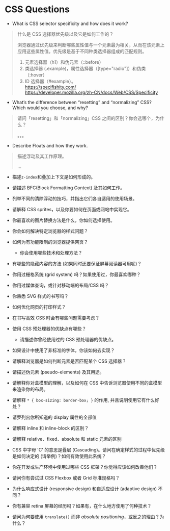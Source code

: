 # CSS Questions

* What is CSS selector specificity and how does it work?

> 什么是 CSS 选择器优先级以及它是如何工作的？
>
> 浏览器通过优先级来判断哪些属性值与一个元素最为相关，从而在该元素上应用这些属性值。优先级是基于不同种类选择器组成的匹配规则。  
> 1. 元素选择器（h1）和伪元素（::before）  
> 2. 类选择器 (.example)，属性选择器（[type="radio"]）和伪类（:hover）  
> 3. ID 选择器（#example）。  
> https://specifishity.com/  
> https://developer.mozilla.org/zh-CN/docs/Web/CSS/Specificity

* What’s the difference between “resetting” and “normalizing” CSS? Which would you choose, and why?

> 请问「resetting」和「normalizing」CSS 之间的区别？你会选哪个，为什么？
> 
> 。。。

* Describe Floats and how they work.

> 描述浮动及其工作原理。
> 
>
> ...

* 描述`z-index`和叠加上下文是如何形成的。


* 请描述 BFC(Block Formatting Context) 及其如何工作。

* 列举不同的清除浮动的技巧，并指出它们各自适用的使用场景。

* 请解释 CSS sprites，以及你要如何在页面或网站中实现它。

* 你最喜欢的图片替换方法是什么，你如何选择使用。

* 你会如何解决特定浏览器的样式问题？

* 如何为有功能限制的浏览器提供网页？
  * 你会使用哪些技术和处理方法？

* 有哪些的隐藏内容的方法 (如果同时还要保证屏幕阅读器可用呢)？

* 你用过栅格系统 (grid system) 吗？如果使用过，你最喜欢哪种？

* 你用过媒体查询，或针对移动端的布局/CSS 吗？

* 你熟悉 SVG 样式的书写吗？

* 如何优化网页的打印样式？

* 在书写高效 CSS 时会有哪些问题需要考虑？

* 使用 CSS 预处理器的优缺点有哪些？
  * 请描述你曾经使用过的 CSS 预处理器的优缺点。

* 如果设计中使用了非标准的字体，你该如何去实现？

* 请解释浏览器是如何判断元素是否匹配某个 CSS 选择器？

* 请描述伪元素 (pseudo-elements) 及其用途。

* 请解释你对盒模型的理解，以及如何在 CSS 中告诉浏览器使用不同的盒模型来渲染你的布局。

* 请解释 ```* { box-sizing: border-box; }``` 的作用, 并且说明使用它有什么好处？

* 请罗列出你所知道的 display 属性的全部值

* 请解释 inline 和 inline-block 的区别？

* 请解释 relative、fixed、absolute 和 static 元素的区别

* CSS 中字母 'C' 的意思是叠层 (Cascading)。请问在确定样式的过程中优先级是如何决定的 (请举例)？如何有效使用此系统？

* 你在开发或生产环境中使用过哪些 CSS 框架？你觉得应该如何改善他们？

* 请问你有尝试过 CSS Flexbox 或者 Grid 标准规格吗？

* 为什么响应式设计 (responsive design) 和自适应设计 (adaptive design) 不同？

* 你有兼容 retina 屏幕的经历吗？如果有，在什么地方使用了何种技术？

* 请问为何要使用 `translate()` 而非 *absolute positioning*，或反之的理由？为什么？

